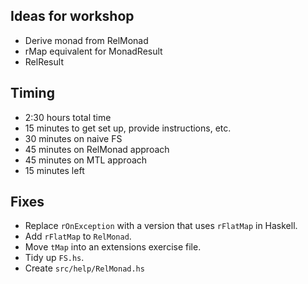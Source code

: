 Ideas for workshop
------------------



* Derive monad from RelMonad
* rMap equivalent for MonadResult
* RelResult 

Timing
------

* 2:30 hours total time
* 15 minutes to get set up, provide instructions, etc.
* 30 minutes on naive FS
* 45 minutes on RelMonad approach
* 45 minutes on MTL approach
* 15 minutes left



Fixes
-----

* Replace `rOnException` with a version that uses `rFlatMap` in Haskell.
* Add `rFlatMap` to `RelMonad`.
* Move `tMap` into an extensions exercise file.
* Tidy up `FS.hs`.
* Create `src/help/RelMonad.hs`

